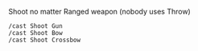 Shoot no matter Ranged weapon (nobody uses Throw)
```
/cast Shoot Gun
/cast Shoot Bow
/cast Shoot Crossbow
```